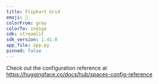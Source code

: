 ```yaml
---
title: Flipkart Grid
emoji: 🐠
colorFrom: gray
colorTo: indigo
sdk: streamlit
sdk_version: 1.41.0
app_file: app.py
pinned: false
---
```


Check out the configuration reference at https://huggingface.co/docs/hub/spaces-config-reference
